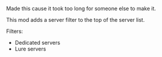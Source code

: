 Made this cause it took too long for someone else to make it.

This mod adds a server filter to the top of the server list.

Filters:

- Dedicated servers
- Lure servers
